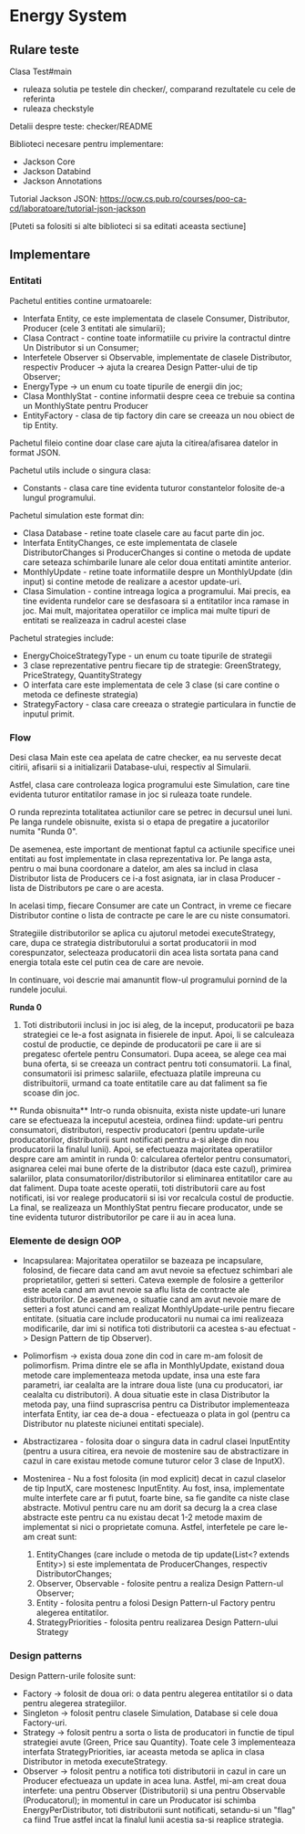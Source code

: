 # Energy System

## Rulare teste

Clasa Test#main
  * ruleaza solutia pe testele din checker/, comparand rezultatele cu cele de referinta
  * ruleaza checkstyle

Detalii despre teste: checker/README

Biblioteci necesare pentru implementare:
* Jackson Core 
* Jackson Databind 
* Jackson Annotations

Tutorial Jackson JSON: 
<https://ocw.cs.pub.ro/courses/poo-ca-cd/laboratoare/tutorial-json-jackson>

[Puteti sa folositi si alte biblioteci si sa editati aceasta sectiune]

## Implementare

### Entitati

Pachetul entities contine urmatoarele:
 - Interfata Entity, ce este implementata de clasele Consumer, Distributor,
   Producer (cele 3 entitati ale simularii);
 - Clasa Contract - contine toate informatiile cu privire la contractul
 dintre Un Distributor si un Consumer;  
 - Interfetele Observer si Observable, implementate de clasele Distributor,
   respectiv Producer -> ajuta la crearea Design Patter-ului de tip Observer;
 - EnergyType -> un enum cu toate tipurile de energii din joc;
 - Clasa MonthlyStat - contine informatii despre ceea ce trebuie sa contina un
   MonthlyState pentru Producer
 - EntityFactory - clasa de tip factory din care se creeaza un nou obiect de tip
   Entity.

Pachetul fileio contine doar clase care ajuta la citirea/afisarea datelor
  in format JSON.

Pachetul utils include o singura clasa:
- Constants - clasa care tine evidenta tuturor constantelor folosite de-a
  lungul programului.

Pachetul simulation este format din:
- Clasa Database - retine toate clasele care au facut parte din joc.
- Interfata EntityChanges, ce este implementata de clasele DistributorChanges
  si ProducerChanges si contine o metoda de update care seteaza schimbarile
  lunare ale celor doua entitati amintite anterior.
- MonthlyUpdate - retine toate informatiile despre un MonthlyUpdate (din input)
  si contine metode de realizare a acestor update-uri.
- Clasa Simulation - contine intreaga logica a programului. Mai precis, ea tine
  evidenta rundelor care se desfasoara si a entitatilor inca ramase in joc.
  Mai mult, majoritatea operatiilor ce implica mai multe tipuri de entitati se
  realizeaza in cadrul acestei clase

Pachetul strategies include:
- EnergyChoiceStrategyType - un enum cu toate tipurile de strategii
- 3 clase reprezentative pentru fiecare tip de strategie: GreenStrategy,
PriceStrategy, QuantityStrategy
- O interfata care este implementata de cele 3 clase (si care contine
  o metoda ce defineste strategia)
- StrategyFactory - clasa care creeaza o strategie particulara in functie
de inputul primit.


### Flow

Desi clasa Main este cea apelata de catre checker, ea nu serveste decat
citirii, afisarii si a initializarii Database-ului, respectiv al Simularii.

Astfel, clasa care controleaza logica programului este Simulation, care tine
evidenta tuturor entitatilor ramase in joc si ruleaza toate rundele.

O runda reprezinta totalitatea actiunilor care se petrec in decursul unei luni.
Pe langa rundele obisnuite, exista si o etapa de pregatire a jucatorilor numita
"Runda 0".

De asemenea, este important de mentionat faptul ca actiunile specifice unei
entitati au fost implementate in clasa reprezentativa lor. Pe langa asta,
pentru o mai buna coordonare a datelor, am ales sa includ in clasa Distributor
lista de Producers ce i-a fost asignata, iar in clasa Producer - lista de
Distributors pe care o are acesta.

In acelasi timp, fiecare Consumer are cate un Contract, in vreme ce fiecare
Distributor contine o lista de contracte pe care le are cu niste consumatori.

Strategiile distributorilor se aplica cu ajutorul metodei executeStrategy,
care, dupa ce strategia distributorului a sortat producatorii in mod
corespunzator, selecteaza producatorii din acea lista sortata pana cand
energia totala este cel putin cea de care are nevoie.

In continuare, voi descrie mai amanuntit flow-ul programului pornind
de la rundele jocului.

**Runda 0**
1. Toti distributorii inclusi in joc isi aleg, de la inceput, producatorii pe
baza strategiei ce le-a fost asignata in fisierele de input. Apoi, li se
calculeaza costul de productie, ce depinde de producatorii pe care ii are si
pregatesc ofertele pentru Consumatori. Dupa aceea, se alege cea mai buna oferta,
si se creeaza un contract pentru toti consumatorii. La final, consumatorii isi
primesc salariile, efectuaza platile impreuna cu distribuitorii, urmand ca 
toate entitatile care au dat faliment sa fie scoase din joc.

** Runda obisnuita**
Intr-o runda obisnuita, exista niste update-uri lunare care se efectueaza la
inceputul acesteia, ordinea fiind: update-uri pentru consumatori, distributori,
respectiv producatori (pentru update-urile producatorilor, distributorii sunt 
notificati pentru a-si alege din nou producatorii la finalul lunii). 
Apoi, se efectueaza majoritatea operatiilor despre care am amintit in runda 0:
calcularea ofertelor pentru consumatori, asignarea celei mai bune oferte de
la distributor (daca este cazul), primirea salariilor, plata
consumatorilor/distributorilor si eliminarea entitatilor care au dat faliment.
Dupa toate aceste operatii, toti distributorii care au fost notificati, isi
vor realege producatorii si isi vor recalcula costul de productie. La final,
se realizeaza un MonthlyStat pentru fiecare producator, unde se tine evidenta
tuturor distributorilor pe care ii au in acea luna.  
  
### Elemente de design OOP

* Incapsularea: Majoritatea operatiilor se bazeaza pe incapsulare, folosind,
de fiecare data cand am avut nevoie sa efectuez schimbari ale proprietatilor,
getteri si setteri. Cateva exemple de folosire a getterilor este acela cand am
avut nevoie sa aflu lista de contracte ale distributorilor. De asemenea, o
situatie cand am avut nevoie mare de setteri a fost atunci cand am realizat
MonthlyUpdate-urile pentru fiecare entitate. (situatia care include producatorii
nu numai ca imi realizeaza modificarile, dar imi si notifica toti distributorii
ca acestea s-au efectuat -> Design Pattern de tip Observer).

* Polimorfism -> exista doua zone din cod in care m-am folosit de polimorfism.
Prima dintre ele se afla in MonthlyUpdate, existand doua metode care
implementeaza metoda update, insa una este fara parametri, iar cealalta are la
intrare doua liste (una cu producatori, iar cealalta cu distributori). A doua
situatie este in clasa Distributor la metoda pay, una fiind suprascrisa pentru
ca Distributor implementeaza interfata Entity, iar cea de-a doua - efectueaza
o plata in gol (pentru ca Distributor nu plateste niciunei entitati speciale).

* Abstractizarea - folosita doar o singura data in cadrul clasei InputEntity
(pentru a usura citirea, era nevoie de mostenire sau de abstractizare in cazul
in care existau metode comune tuturor celor 3 clase de InputX).

* Mostenirea - Nu a fost folosita (in mod explicit) decat in cazul claselor
de tip InputX, care mostenesc InputEntity. Au fost, insa, implementate multe
interfete care ar fi putut, foarte bine, sa fie gandite ca niste clase
abstracte. Motivul pentru care nu am dorit sa decurg la a crea clase abstracte
este pentru ca nu existau decat 1-2 metode maxim de implementat si nici o
proprietate comuna. Astfel, interfetele pe care le-am creat sunt: 
  1. EntityChanges (care include o metoda de tip update(List<? extends Entity>)
     si este implementata de ProducerChanges, respectiv DistributorChanges;
  2. Observer, Observable - folosite pentru a realiza Design Pattern-ul Observer;
  3. Entity - folosita pentru a folosi Design Pattern-ul Factory pentru alegerea
  entitatilor.
  4. StrategyPriorities - folosita pentru realizarea Design Pattern-ului Strategy   
     
### Design patterns

Design Pattern-urile folosite sunt:
- Factory -> folosit de doua ori: o data pentru alegerea entitatilor si o data
pentru alegerea strategiilor.  
- Singleton -> folosit pentru clasele Simulation, Database si cele doua
Factory-uri.  
- Strategy -> folosit pentru a sorta o lista de producatori in functie de tipul
strategiei avute (Green, Price sau Quantity). Toate cele 3 implementeaza
interfata StrategyPriorities, iar aceasta metoda se aplica in clasa Distributor
in metoda executeStrategy.
- Observer -> folosit pentru a notifica toti distributorii in cazul in care un
Producer efectueaza un update in acea luna. Astfel, mi-am creat doua interfete:
una pentru Observer (Distributorii) si una pentru Observable (Producatorul); in
momentul in care un Producator isi schimba EnergyPerDistributor, toti
distributorii sunt notificati, setandu-si un "flag" ca fiind True astfel incat
la finalul lunii acestia sa-si reaplice strategia.
